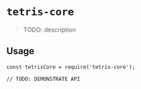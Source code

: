 # `tetris-core`

> TODO: description

## Usage

```
const tetrisCore = require('tetris-core');

// TODO: DEMONSTRATE API
```
